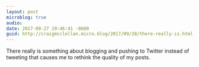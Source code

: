 ```yaml
---
layout: post
microblog: true
audio: 
date: 2017-09-27 19:46:41 -0600
guid: http://craigmcclellan.micro.blog/2017/09/28/there-really-is.html
---
```

There really is something about blogging and pushing to Twitter instead of tweeting that causes me to rethink the quality of my posts.
